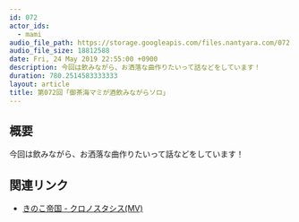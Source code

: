 ```yaml
---
id: 072
actor_ids:
  - mami
audio_file_path: https://storage.googleapis.com/files.nantyara.com/072.mp3
audio_file_size: 18812588
date: Fri, 24 May 2019 22:55:00 +0900
description: 今回は飲みながら、お洒落な曲作りたいって話などをしています！
duration: 780.2514583333333
layout: article
title: 第072回「御茶海マミが酒飲みながらソロ」
---
```

## 概要

今回は飲みながら、お洒落な曲作りたいって話などをしています！

## 関連リンク

* [きのこ帝国 - クロノスタシス(MV)](https://www.youtube.com/watch?v=cCx4I4Fk5FE)

